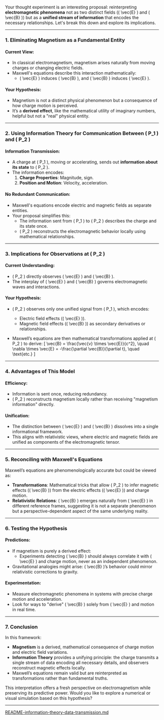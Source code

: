 Your thought experiment is an interesting proposal: reinterpreting **electromagnetic phenomena** not as two distinct fields (\( \vec{E} \) and \( \vec{B} \)) but as a **unified stream of information** that encodes the necessary relationships. Let's break this down and explore its implications.

---

### **1. Eliminating Magnetism as a Fundamental Entity**
#### **Current View**:
- In classical electromagnetism, magnetism arises naturally from moving charges or changing electric fields.
- Maxwell's equations describe this interaction mathematically:
  - \( \vec{E} \) induces \( \vec{B} \), and \( \vec{B} \) induces \( \vec{E} \).

#### **Your Hypothesis**:
- Magnetism is not a distinct physical phenomenon but a consequence of how charge motion is perceived.
- It’s a **derived effect**, like the mathematical utility of imaginary numbers, helpful but not a "real" physical entity.

---

### **2. Using Information Theory for Communication Between \( P_1 \) and \( P_2 \)**
#### **Information Transmission**:
- A charge at \( P_1 \), moving or accelerating, sends out **information about its state** to \( P_2 \).
- The information encodes:
  1. **Charge Properties**: Magnitude, sign.
  2. **Position and Motion**: Velocity, acceleration.

#### **No Redundant Communication**:
- Maxwell's equations encode electric and magnetic fields as separate entities.
- Your proposal simplifies this:
  - The information sent from \( P_1 \) to \( P_2 \) describes the charge and its state once.
  - \( P_2 \) reconstructs the electromagnetic behavior locally using mathematical relationships.

---

### **3. Implications for Observations at \( P_2 \)**
#### **Current Understanding**:
- \( P_2 \) directly observes \( \vec{E} \) and \( \vec{B} \).
- The interplay of \( \vec{E} \) and \( \vec{B} \) governs electromagnetic waves and interactions.

#### **Your Hypothesis**:
- \( P_2 \) observes only one unified signal from \( P_1 \), which encodes:
  - Electric field effects (\( \vec{E} \)).
  - Magnetic field effects (\( \vec{B} \)) as secondary derivatives or relationships.

- Maxwell’s equations are then mathematical transformations applied at \( P_2 \) to derive:
  \[
  \vec{B} = \frac{\vec{v} \times \vec{E}}{c^2}, \quad \nabla \times \vec{E} = -\frac{\partial \vec{B}}{\partial t}, \quad \text{etc.}
  \]

---

### **4. Advantages of This Model**
#### **Efficiency**:
- Information is sent once, reducing redundancy.
- \( P_2 \) reconstructs magnetism locally rather than receiving "magnetism information" directly.

#### **Unification**:
- The distinction between \( \vec{E} \) and \( \vec{B} \) dissolves into a single informational framework.
- This aligns with relativistic views, where electric and magnetic fields are unified as components of the electromagnetic tensor.

---

### **5. Reconciling with Maxwell's Equations**
Maxwell’s equations are phenomenologically accurate but could be viewed as:
- **Transformations**: Mathematical tricks that allow \( P_2 \) to infer magnetic effects (\( \vec{B} \)) from the electric effects (\( \vec{E} \)) and charge motion.
- **Relativistic Relations**: \( \vec{B} \) emerges naturally from \( \vec{E} \) in different reference frames, suggesting it is not a separate phenomenon but a perspective-dependent aspect of the same underlying reality.

---

### **6. Testing the Hypothesis**
#### **Predictions**:
- If magnetism is purely a derived effect:
  - Experiments detecting \( \vec{B} \) should always correlate it with \( \vec{E} \) and charge motion, never as an independent phenomenon.
- Gravitational analogies might arise: \( \vec{B} \)’s behavior could mirror relativistic corrections to gravity.

#### **Experimentation**:
- Measure electromagnetic phenomena in systems with precise charge motion and acceleration.
- Look for ways to "derive" \( \vec{B} \) solely from \( \vec{E} \) and motion in real time.

---

### **7. Conclusion**
In this framework:
- **Magnetism** is a derived, mathematical consequence of charge motion and electric field variations.
- **Information Theory** provides a unifying principle: the charge transmits a single stream of data encoding all necessary details, and observers reconstruct magnetic effects locally.
- Maxwell’s equations remain valid but are reinterpreted as transformations rather than fundamental truths.

This interpretation offers a fresh perspective on electromagnetism while preserving its predictive power. Would you like to explore a numerical or visual simulation based on this hypothesis?


---

[README-information-theory-data-transmission.md](https://t2m.io/muHkWz7)
